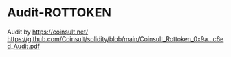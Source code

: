# Audit-ROTTOKEN
Audit by https://coinsult.net/
https://github.com/Coinsult/solidity/blob/main/Coinsult_Rottoken_0x9a...c6ed_Audit.pdf
